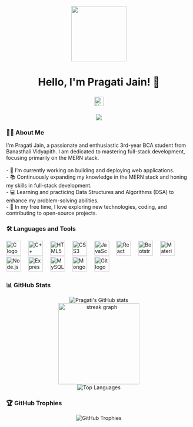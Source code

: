 <div align="center">
  <img height="150" src="https://media.giphy.com/media/M9gbBd9nbDrOTu1Mqx/giphy.gif" />
</div>

###

<h1 align="center">Hello, I'm Pragati Jain! 👋</h1>

###

<div align="center">
  <a href="https://www.linkedin.com/in/pragati3003">
    <img src="https://img.shields.io/static/v1?message=LinkedIn&logo=linkedin&label=&color=0077B5&logoColor=white&labelColor=&style=for-the-badge" height="25" alt="LinkedIn logo" />
  </a>
<!--   <a href="https://leetcode.com/u/Pragati3003/">
    <img src="https://img.shields.io/static/v1?message=LeetCode&logo=leetcode&label=&color=FFA116&logoColor=white&labelColor=&style=for-the-badge" height="25" alt="LeetCode logo" /> -->
<!--   </a> -->
<!--   <a href="https://pragatijain.vercel.app/">
    <img src="https://img.shields.io/static/v1?message=Portfolio&logo=vercel&label=&color=000000&logoColor=white&labelColor=&style=for-the-badge" height="25" alt="Portfolio logo" />
  </a> -->
</div>

###

<div align="center">
  <img src="https://visitor-badge.laobi.icu/badge?page_id=pragati3003.pragati3003&" />
</div>

###

<h3 align="left">👩‍💻 About Me</h3>

<p align="left">
  I'm Pragati Jain, a passionate and enthusiastic 3rd-year BCA student from Banasthali Vidyapith. I am dedicated to mastering full-stack development, focusing primarily on the MERN stack. <br><br>
  - 🌟 I’m currently working on building and deploying web applications.<br>
  - 📚 Continuously expanding my knowledge in the MERN stack and honing my skills in full-stack development.<br>
  - 💻 Learning and practicing Data Structures and Algorithms (DSA) to enhance my problem-solving abilities.<br>
  - 🎯 In my free time, I love exploring new technologies, coding, and contributing to open-source projects.<br>
</p>

###

<h3 align="left">🛠 Languages and Tools</h3>

<div align="left">
  <img src="https://cdn.jsdelivr.net/gh/devicons/devicon/icons/c/c-original.svg" height="40" alt="C logo" />
  <img width="12" />
  <img src="https://cdn.jsdelivr.net/gh/devicons/devicon/icons/cplusplus/cplusplus-original.svg" height="40" alt="C++ logo" />
  <img width="12" />
  <img src="https://cdn.jsdelivr.net/gh/devicons/devicon/icons/html5/html5-original-wordmark.svg" height="40" alt="HTML5 logo" />
  <img width="12" />
  <img src="https://cdn.jsdelivr.net/gh/devicons/devicon/icons/css3/css3-original-wordmark.svg" height="40" alt="CSS3 logo" />
  <img width="12" />
  <img src="https://cdn.jsdelivr.net/gh/devicons/devicon/icons/javascript/javascript-original.svg" height="40" alt="JavaScript logo" />
  <img width="12" />
  <img src="https://cdn.jsdelivr.net/gh/devicons/devicon/icons/react/react-original-wordmark.svg" height="40" alt="React logo" />
  <img width="12" />
  <img src="https://cdn.jsdelivr.net/gh/devicons/devicon/icons/bootstrap/bootstrap-original-wordmark.svg" height="40" alt="Bootstrap logo" />
  <img width="12" />
  <img src="https://cdn.jsdelivr.net/gh/devicons/devicon/icons/materialui/materialui-original.svg" height="40" alt="Material UI logo" />
  <img width="12" />
  <img src="https://cdn.jsdelivr.net/gh/devicons/devicon/icons/nodejs/nodejs-original-wordmark.svg" height="40" alt="Node.js logo" />
  <img width="12" />
  <img src="https://cdn.jsdelivr.net/gh/devicons/devicon/icons/express/express-original-wordmark.svg" height="40" alt="Express.js logo" />
  <img width="12" />
  <img src="https://cdn.jsdelivr.net/gh/devicons/devicon/icons/mysql/mysql-original-wordmark.svg" height="40" alt="MySQL logo" />
  <img width="12" />
  <img src="https://cdn.jsdelivr.net/gh/devicons/devicon/icons/mongodb/mongodb-original-wordmark.svg" height="40" alt="MongoDB logo" />
  <img width="12" />
  <img src="https://cdn.jsdelivr.net/gh/devicons/devicon/icons/git/git-original-wordmark.svg" height="40" alt="Git logo" />
</div>

###



<!-- <h3 align="left">💡 LeetCode Stats</h3> -->

<div align="center">
<!--   <img src="https://leetcard.jacoblin.cool/Pragati3003?theme=dark&ext=heatmap" alt="LeetCode Stats" /> -->
  
###
</div>
<h3 align="left">📊 GitHub Stats</h3>

<div align="center">
  <img src="https://github-readme-stats.vercel.app/api?username=pragati-3003&show_icons=true&theme=radical" alt="Pragati's GitHub stats" />
</div>

<div align="center">
  <img src="https://github-readme-streak-stats.herokuapp.com?user=pragati-3003&theme=radical&hide_border=true" height="220" alt="streak graph" />
</div>

<div align="center">
  <img src="https://github-readme-stats.vercel.app/api/top-langs/?username=pragati-3003&layout=compact&theme=radical" alt="Top Languages" />
</div>

###

<h3 align="left">🏆 GitHub Trophies</h3>


<div align="center">
  <img src="https://github-profile-trophy.vercel.app/?username=pragati-3003&theme=radical&no-frame=true&no-bg=true&margin-w=4" alt="GitHub Trophies" />
</div>



###


